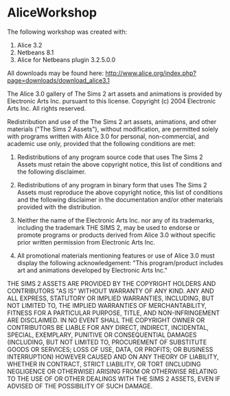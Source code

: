 # AliceWorkshop

The following workshop was created with:

1. Alice 3.2
2. Netbeans 8.1
3. Alice for Netbeans plugin 3.2.5.0.0

All downloads may be found here: http://www.alice.org/index.php?page=downloads/download_alice3.1


The Alice 3.0 gallery of The Sims 2 art assets and animations is provided by Electronic Arts Inc. pursuant to this license.  Copyright (c) 2004 Electronic Arts Inc. All rights reserved.

Redistribution and use of the The Sims 2 art assets, animations, and other materials ("The Sims 2 Assets"), without modification, are permitted solely with programs written with Alice 3.0 for personal, non-commercial, and academic use only, provided that the following conditions are met:

1. Redistributions of any program source code that uses The Sims 2 Assets must retain the above copyright notice, this list of conditions and the following disclaimer. 

2. Redistributions of any program in binary form that uses The Sims 2 Assets must reproduce the above copyright notice, this list of conditions and the following disclaimer in the documentation and/or other materials provided with the distribution.

3. Neither the name of the Electronic Arts Inc. nor any of its trademarks, including the trademark THE SIMS 2, may be used to endorse or promote programs or products derived from Alice 3.0 without specific prior written permission from Electronic Arts Inc.

4. All promotional materials mentioning features or use of Alice 3.0 must display the following acknowledgement: "This program/product includes art and animations developed by Electronic Arts Inc."

THE SIMS 2 ASSETS ARE PROVIDED BY THE COPYRIGHT HOLDERS AND CONTRIBUTORS "AS IS" WITHOUT WARRANTY OF ANY KIND.  ANY AND ALL EXPRESS, STATUTORY OR IMPLIED WARRANTIES, INCLUDING, BUT NOT LIMITED TO, THE IMPLIED WARRANTIES OF MERCHANTABILITY,  FITNESS FOR A PARTICULAR PURPOSE, TITLE, AND NON-INFRINGEMENT ARE DISCLAIMED. IN NO EVENT SHALL THE COPYRIGHT OWNER OR CONTRIBUTORS BE LIABLE FOR ANY DIRECT, INDIRECT, INCIDENTAL, SPECIAL, EXEMPLARY, PUNITIVE OR CONSEQUENTIAL DAMAGES (INCLUDING, BUT NOT LIMITED TO, PROCUREMENT OF SUBSTITUTE GOODS OR SERVICES; LOSS OF USE, DATA, OR PROFITS; OR BUSINESS INTERRUPTION) HOWEVER CAUSED AND ON ANY THEORY OF LIABILITY, WHETHER IN CONTRACT, STRICT LIABILITY, OR TORT (INCLUDING NEGLIGENCE OR OTHERWISE) ARISING FROM OR OTHERWISE RELATING TO THE USE OF OR OTHER DEALINGS WITH THE SIMS 2 ASSETS, EVEN IF ADVISED OF THE POSSIBILITY OF SUCH DAMAGE.
